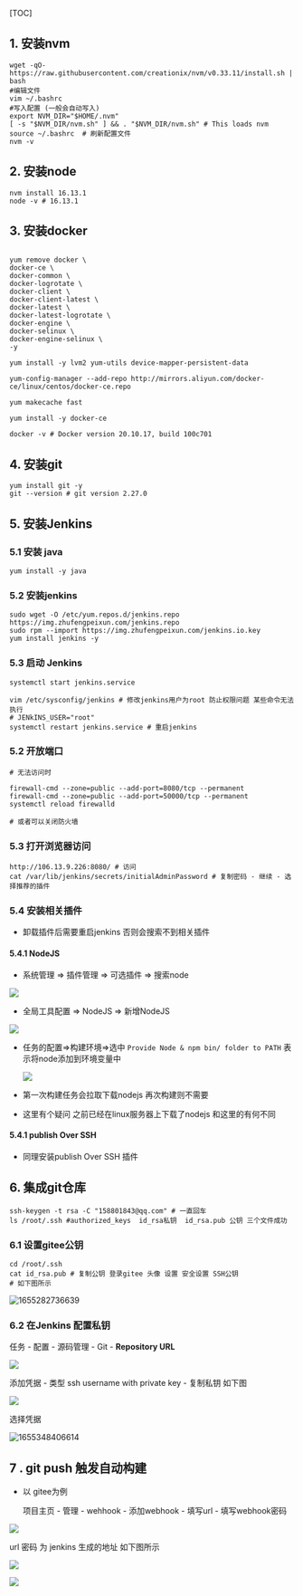 [TOC]

## 1. 安装nvm

```shell
wget -qO- https://raw.githubusercontent.com/creationix/nvm/v0.33.11/install.sh | bash
#编辑文件
vim ~/.bashrc 
#写入配置 (一般会自动写入)
export NVM_DIR="$HOME/.nvm"
[ -s "$NVM_DIR/nvm.sh" ] && . "$NVM_DIR/nvm.sh" # This loads nvm
source ~/.bashrc  # 刷新配置文件
nvm -v
```

## 2. 安装node

```shell
nvm install 16.13.1
node -v # 16.13.1
```

## 3. 安装docker

```shell

yum remove docker \
docker-ce \
docker-common \
docker-logrotate \
docker-client \
docker-client-latest \
docker-latest \
docker-latest-logrotate \
docker-engine \
docker-selinux \
docker-engine-selinux \
-y

yum install -y lvm2 yum-utils device-mapper-persistent-data

yum-config-manager --add-repo http://mirrors.aliyun.com/docker-ce/linux/centos/docker-ce.repo

yum makecache fast

yum install -y docker-ce

docker -v # Docker version 20.10.17, build 100c701
```

## 4. 安装git

```shell
yum install git -y
git --version # git version 2.27.0
```

## 5.  安装Jenkins 

### 5.1 安装 java

```shell
yum install -y java
```

### 5.2 安装jenkins

```
sudo wget -O /etc/yum.repos.d/jenkins.repo https://img.zhufengpeixun.com/jenkins.repo
sudo rpm --import https://img.zhufengpeixun.com/jenkins.io.key
yum install jenkins -y
```

### 5.3 启动 Jenkins

```shell
systemctl start jenkins.service

vim /etc/sysconfig/jenkins # 修改jenkins用户为root 防止权限问题 某些命令无法执行
# JENkINS_USER="root"
systemctl restart jenkins.service # 重启jenkins
```

### 5.2 开放端口

```shell
# 无法访问时

firewall-cmd --zone=public --add-port=8080/tcp --permanent
firewall-cmd --zone=public --add-port=50000/tcp --permanent
systemctl reload firewalld

# 或者可以关闭防火墙
```

### 5.3 打开浏览器访问

```shell
http://106.13.9.226:8080/ # 访问
cat /var/lib/jenkins/secrets/initialAdminPassword # 复制密码 - 继续 - 选择推荐的插件
```

### 5.4 安装相关插件

- 卸载插件后需要重启jenkins 否则会搜索不到相关插件

#### 5.4.1 NodeJS

-  系统管理 => 插件管理 => 可选插件  =>  搜索node

![](image\企业微信截图_16553468286177.png)

- 全局工具配置 => NodeJS => 新增NodeJS

![](C:\code\note\14_前端运维\6_React后台管理系统自动化部署\image\企业微信截图_16553472318484.png)

- 任务的配置=>构建环境=>选中 `Provide Node & npm bin/ folder to PATH`  表示将node添加到环境变量中

  ![](C:\code\note\14_前端运维\6_React后台管理系统自动化部署\image\企业微信截图_1655347389388.png)

- 第一次构建任务会拉取下载nodejs 再次构建则不需要
- 这里有个疑问 之前已经在linux服务器上下载了nodejs 和这里的有何不同

#### 5.4.1 publish Over SSH

- 同理安装publish Over SSH 插件

## 6. 集成git仓库

```shell
ssh-keygen -t rsa -C "158801843@qq.com" # 一直回车
ls /root/.ssh #authorized_keys  id_rsa私钥  id_rsa.pub 公钥 三个文件成功

```

### 6.1 设置gitee公钥

```shell
cd /root/.ssh
cat id_rsa.pub # 复制公钥 登录gitee 头像 设置 安全设置 SSH公钥 
# 如下图所示
```

![1655282736639](./image/企业微信截图_1655282661691.png)

### 6.2 在Jenkins 配置私钥

任务 - 配置 - 源码管理 - Git -  **Repository URL** 

![](image\企业微信截图_16553478599205.png)

添加凭据 - 类型 ssh username with private key - 复制私钥 如下图

![](image\企业微信截图_16553482142475.png)

选择凭据

![1655348406614](image\1655348406614.png)

## 7 . git push 触发自动构建 

- 以 gitee为例

  项目主页 - 管理  - wehhook - 添加webhook - 填写url - 填写webhook密码

![](image\企业微信截图_16553495602507.png)

url 密码 为 jenkins 生成的地址 如下图所示

![](image\企业微信截图_16553496878808.png)

![](image\企业微信截图_16553497281782.png)